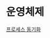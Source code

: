 # 운영체제
[프로세스 동기화](https://github.com/hnsoo/TIL/blob/master/OS/%ED%94%84%EB%A1%9C%EC%84%B8%EC%8A%A4%20%EB%8F%99%EA%B8%B0%ED%99%94.md)